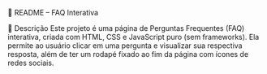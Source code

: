 📘 README – FAQ Interativa

📌 Descrição
Este projeto é uma página de Perguntas Frequentes (FAQ) interativa, criada com HTML, CSS e JavaScript puro (sem frameworks). Ela permite ao usuário clicar em uma pergunta e visualizar sua respectiva resposta, além de ter um rodapé fixado ao fim da página com ícones de redes sociais.
